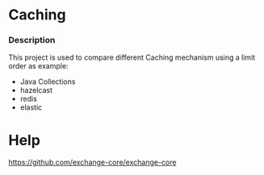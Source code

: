 # Caching

### Description

This project is used to compare different Caching mechanism using a limit order as example:

* Java Collections
* hazelcast
* redis
* elastic

# Help

https://github.com/exchange-core/exchange-core


